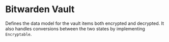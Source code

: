 # Bitwarden Vault

Defines the data model for the vault items both encrypted and decrypted. It also handles conversions
between the two states by implementing `Encryptable`.
